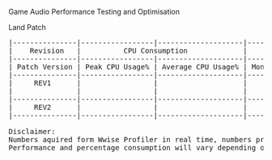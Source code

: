 Game Audio Performance Testing and Optimisation <p>
Land Patch 
<pre>
|---------------|-----------------|--------------------|------|--------|-----|------|------------|-----------|-------------|----------|-------------|
|    Revision   |          CPU Consumption             |     Output Type     |            Controlable Parameters           | Activation Methodology |
|---------------|-----------------|--------------------|------|--------|-----|------|------------|-----------|-------------|----------|-------------|
| Patch Version | Peak CPU Usage% | Average CPU Usage% | Mono | Stereo | 5.1 |      |            |           |             | One Shot | Continuous  |
|---------------|-----------------|--------------------|------|--------|-----|------|------------|-----------|-------------|----------|-------------|
|     REV1      |                 |                    |      |        |     |      |            |           |             |    Y     |             |
|               |                 |                    |      |        |     |      |            |           |             |          |             |
|---------------|-----------------|--------------------|------|--------|-----|------|------------|-----------|-------------|----------|-------------|
|     REV2      |                 |                    |      |        |     |      |            |           |             |          |      Y      |
|---------------|-----------------|--------------------|------|--------|-----|------|------------|-----------|-------------|----------|-------------|

Disclaimer:
Numbers aquired form Wwise Profiler in real time, numbers provided are guidance only.
Performance and percentage consumption will vary depending on the hardware specifications of the host system.
</pre>

